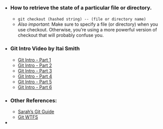 - ### How to retrieve the state of a particular file or directory.
	- `git checkout (hashed string) -- (file or directory name)`
	- *Also important:* Make sure to specify a file (or directory) when you use checkout. Otherwise, you’re using a more powerful version of checkout that will probably confuse you.
- ### Git Intro Video by Itai Smith
	- [Git Intro - Part 1](https://www.youtube.com/watch?v=yWBzCAY_5UI)
	- [Git Intro - Part 2](https://www.youtube.com/watch?v=CnMpARAOhFg)
	- [Git Intro - Part 3](https://www.youtube.com/watch?v=t0tzTcZESWk)
	- [Git Intro - Part 4](https://www.youtube.com/watch?v=ca1oCEMQGRQ)
	- [Git Intro - Part 5](https://www.youtube.com/watch?v=dZbj9gjjYv8)
	- [Git Intro - Part 6](https://www.youtube.com/watch?v=r0oHi0vXhLE)
- ### Other References:
	- [Sarah’s Git Guide](https://sp19.datastructur.es/materials/guides/using-git)
	- [Git WTFS](https://sp19.datastructur.es/materials/guides/git-wtfs)
-